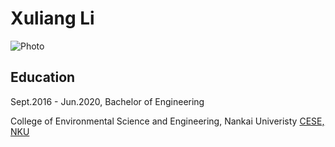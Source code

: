 # Xuliang Li

![Photo]()

## Education

Sept.2016 - Jun.2020, Bachelor of Engineering

College of Environmental Science and Engineering, Nankai Univeristy [CESE, NKU](https://env.nankai.edu.cn/)